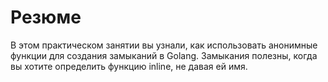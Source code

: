 # Резюме

В этом практическом занятии вы узнали, как использовать анонимные функции для создания замыканий в Golang. Замыкания полезны, когда вы хотите определить функцию inline, не давая ей имя.
